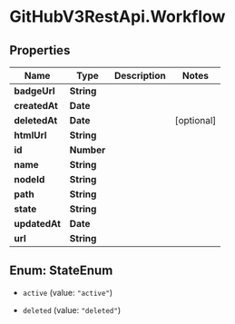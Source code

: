 # GitHubV3RestApi.Workflow

## Properties

Name | Type | Description | Notes
------------ | ------------- | ------------- | -------------
**badgeUrl** | **String** |  | 
**createdAt** | **Date** |  | 
**deletedAt** | **Date** |  | [optional] 
**htmlUrl** | **String** |  | 
**id** | **Number** |  | 
**name** | **String** |  | 
**nodeId** | **String** |  | 
**path** | **String** |  | 
**state** | **String** |  | 
**updatedAt** | **Date** |  | 
**url** | **String** |  | 



## Enum: StateEnum


* `active` (value: `"active"`)

* `deleted` (value: `"deleted"`)




